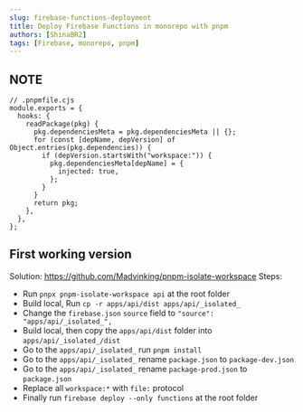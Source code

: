 ```yaml
---
slug: firebase-functions-deployment
title: Deploy Firebase Functions in monorepo with pnpm
authors: [ShinaBR2]
tags: [Firebase, monorepo, pnpm]
---
```


## NOTE

```
// .pnpmfile.cjs
module.exports = {
  hooks: {
    readPackage(pkg) {
      pkg.dependenciesMeta = pkg.dependenciesMeta || {};
      for (const [depName, depVersion] of Object.entries(pkg.dependencies)) {
        if (depVersion.startsWith("workspace:")) {
          pkg.dependenciesMeta[depName] = {
            injected: true,
          };
        }
      }
      return pkg;
    },
  },
};

```

## First working version

Solution: https://github.com/Madvinking/pnpm-isolate-workspace
Steps:

- Run `pnpx pnpm-isolate-workspace api` at the root folder
- Build local, Run `cp -r apps/api/dist apps/api/_isolated_`
- Change the `firebase.json` `source` field to `"source": "apps/api/_isolated_",`
- Build local, then copy the `apps/api/dist` folder into `apps/api/_isolated_/dist`
- Go to the `apps/api/_isolated_` run `pnpm install`
- Go to the `apps/api/_isolated_` rename `package.json` to `package-dev.json`
- Go to the `apps/api/_isolated_` rename `package-prod.json` to `package.json`
- Replace all `workspace:*` with `file:` protocol
- Finally run `firebase deploy --only functions` at the root folder

